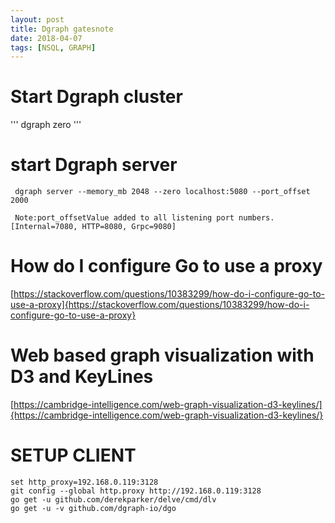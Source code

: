 ```yaml
---
layout: post
title: Dgraph gatesnote
date: 2018-04-07
tags: [NSQL, GRAPH]
---
```


# Start Dgraph cluster
'''
dgraph zero
'''

#  start Dgraph server
```
 dgraph server --memory_mb 2048 --zero localhost:5080 --port_offset 2000

 Note:port_offsetValue added to all listening port numbers. [Internal=7080, HTTP=8080, Grpc=9080]

```

# How do I configure Go to use a proxy
[https://stackoverflow.com/questions/10383299/how-do-i-configure-go-to-use-a-proxy]{https://stackoverflow.com/questions/10383299/how-do-i-configure-go-to-use-a-proxy}

# Web based graph visualization with D3 and KeyLines
[https://cambridge-intelligence.com/web-graph-visualization-d3-keylines/]{https://cambridge-intelligence.com/web-graph-visualization-d3-keylines/}

# SETUP CLIENT

```
set http_proxy=192.168.0.119:3128
git config --global http.proxy http://192.168.0.119:3128
go get -u github.com/derekparker/delve/cmd/dlv
go get -u -v github.com/dgraph-io/dgo
```
